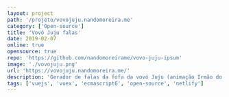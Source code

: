 ```yaml
---
layout: project
path: '/projeto/vovojuju.nandomoreira.me'
category: ['Open-source']
title: 'Vovó Juju falas'
date: 2019-02-07
online: true
opensource: true
repo: 'https://github.com/nandomoreirame/vovo-juju-ipsum'
image: './vovojuju.png'
url: 'https://vovojuju.nandomoreira.me/'
description: 'Gerador de falas da fofa da vovó Juju (animação Irmão do Jorel) 🥑 Projeto open-source foi escrito em VueJS, Vuex, Stylus e muita criatividade!'
tags: ['vuejs', 'vuex', 'ecmascript6', 'open-source', 'netlify']
---
```

